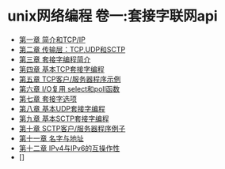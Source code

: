 # unix网络编程 卷一:套接字联网api
- [第一章 简介和TCP/IP](chapter1.md)
- [第二章 传输层：TCP,UDP和SCTP](chapter2.md)
- [第三章 套接字编程简介]()
- [第四章 基本TCP套接字编程]()
- [第五章 TCP客户/服务器程序示例]()
- [第六章 I/O复用 select和poll函数]()
- [第七章 套接字选项]()
- [第八章 基本UDP套接字编程]()
- [第九章 基本SCTP套接字编程]()
- [第十章 SCTP客户/服务器程序例子]()
- [第十一章 名字与地址]()
- [第十二章 IPv4与IPv6的互操作性]()
- []